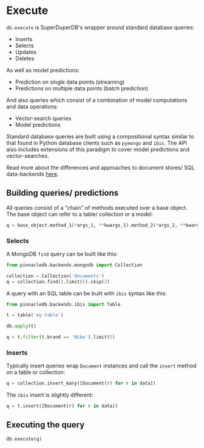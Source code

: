 # Execute

`db.execute` is SuperDuperDB's wrapper around standard database queries:

- Inserts
- Selects
- Updates
- Deletes

As well as model predictions:

- Prediction on single data points (streaming)
- Predictions on multiple data points (batch prediction)

And also queries which consist of a combination of model computations and data operations:

- Vector-search queries
- Model predictions

Standard database queries are built using a compositional syntax similar to that found in Python database clients 
such as `pymongo` and `ibis`. The API also includes extensions of this paradigm to cover model predictions
and vector-searches.

Read more about the differences and approaches to document stores/ SQL data-backends [here](docs/data_integrations).

## Building queries/ predictions

All queries consist of a "chain" of methods executed over a base object. The base object 
can refer to a table/ collection or a model:

```python
q = base_object.method_1(*args_1, **kwargs_1).method_2(*args_2, **kwargs_2)....
```

### Selects

A MongoDB `find` query can be built like this:

```python
from pinnacledb.backends.mongodb import Collection

collection = Collection('documents')
q = collection.find().limit(5).skip(2)
```

A query with an SQL table can be built with `ibis` syntax like this:

```python
from pinnacledb.backends.ibis import Table

t = table('my-table')

db.apply(t)

q = t.filter(t.brand == 'Nike').limit(5)
```

### Inserts

Typically insert queries wrap `Document` instances and call the `insert` method on a table or collection:

```python
q = collection.insert_many([Document(r) for r in data])
```

The `ibis` insert is slightly different:

```python
q = t.insert([Document(r) for r in data])
```

## Executing the query


```python
db.execute(q)
```